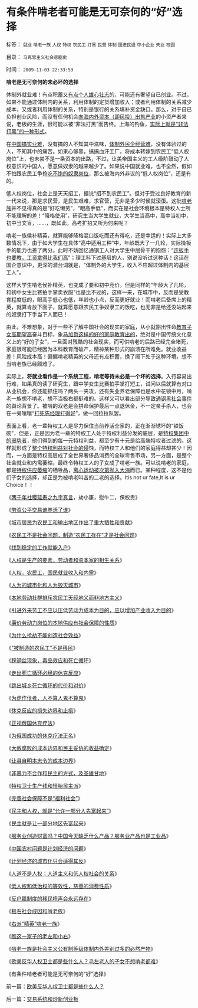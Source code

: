 # 有条件啃老者可能是无可奈何的“好”选择

标签： `就业` `啃老一族` `人权` `特权` `农民工` `打黑` `民营` `体制` `国进民退` `中小企业` `失业` `校园` 

目录： `马克思主义社会悲剧史`

时间： `2009-11-03 22:33:53`

**啃老是无可奈何的未必坏的选择**

体制外就业难！有点积蓄又[有点个人雄心壮志](../../../2009/8/29/过高的期望造就了唯心，左倾，和乌托邦.md)的，可能还有奢望自已创业。不过，如果不能通过体制内的关系，利用体制的定货增加收入；或者利用体制的关系减少成本，又或者利用体制的关系，特别是银行的关系填补资金缺口。那么，对于自已负担创业风险，而没有任何机会[向海内外资本（即风投）出售产业](../../../2009/8/7/民间资本赚钱合法方式基本就是炒作资产升值.md)的小资产者来说，老板的生涯，很可能以被“非法打黑”而告终。上海的钓鱼，[实际上就是“非法打黑”的一种形式](../../../2009/9/17/老百姓，巨款，仇富，弱肉强食，垄断和黑社会.md)。

在[中国搞实业难](../../../2008/5/4/实业难！中国市场其实非常小!.md)，没有搞的人不知其中滋味，[体制外民企经营难](../../../2009/8/7/生意难做，打肿脸充胖子的民营企业家.md)，没有体验过的人，不知其中的痛苦。如果心够黑，搞搞血汗工厂，将成本转嫁到农民工“低人权岗位”上，也未尝不是一条资本的出路，不过，让美帝国主义的工人级阶鼓动了人权意识的中国人，愿意做奴隶的越来越少了。如果说中国就业难，也不全然，假如不怕跟农民工争抢[吃不饱的奴隶岗位](../../../2008/7/25/请不要把奴隶岗位当成就业.md)，那么被海内外非议的“低人权岗位”，还是有的。

低人权岗位，社会上是天天招工，据说“招不到农民工”。但对于受过良好教育的新一代来说，那是求民营，是民生艰难，求官营，无非是多少时侯就滚蛋。这批[啃老族](../../../2009/11/1/右派“精英”啃老一族.md)并不见得真的是“好吃懒劳”，“眼高手低”，而实在是社会环境根本是特权人士所不能理解的差！“降格使用”，研究生当大学生就业，大学生当高中，高中当初中，初中当文盲，……，既如此，高考扩招又所为何来呢？

啃老一族侯补精英，就算能够降格混口饭吃而还有得吃，还是幸运的！实际上大多数情况下，由于如大学生在具体“高中适用工种”中，年龄既大了一几轮，实际操板手的能力也差了两分。此时不妨回忆通钢工人对大学生中层骨干的抱怨：“[连扳手也要教，工资拿得比我们高](http://darthvad.blog.sohu.com/129363831.html)”；理工科下过基层的人，别说没听过这种话！这话在国企意识中，更深的潜台词就是，“体制外的大学生，收入不应超过体制内的基层工人”。

这样大学生啃老侯补精英，也变成了要和初中竞价。但是同样的“年龄大了几轮，和初中女生比赛拍手掌卖衣服”也是比不过的，这样一来，在城市中，反而是受教育程度低的，眼高手低心也低，年龄也小点，反而更好就业！而啃老后备席上的精英，就算肯放下面子，就算愿意跟农民工争奴隶工的饭吃，也无非是给还没站起来的奴隶打下手当下人而已！

由此，不难想象，对于一些不了解中国社会的现实的家庭，从小就豁出性命[教育子女高期望高](http://blog.sina.com.cn/s/blog_5563a64d0100f6wx.html)奋斗目标，象[马加爵这样的好的家庭教育出的](../../../2009/10/7/病态的期望，病态的信仰.md)，绝对是中国传统文化意义上的“好的子女”，一旦面对残酷的社会现实，而可供啃老的后路已经完全堵死，家庭很可能已经因为本科教育而破产，精神某种形式的崩溃在所难免。就业收益差！风险成本高！偏偏啃老精英的父母还有点积蓄，换了阁下处于这种环境，想不当啃老族已经颇难了。

实际上，**将就业看作是一个系统工程，啃老等待未必是一个坏的选择**。入行容易出行难，如果真的读了研究生，跟中学女生比赛拍手掌打短工，试问以后就算有对口从业机会，你还能抓住吗？两头一夹攻，还有失业养老保障也是水中花镜中月，啃老一族想不啃老，想不当极右都挺难的。这样又可以看出部分导致[通钢黑社会事件](http://blog.163.com/darthvad/blog/static/53399470200971005657759/)的舆论背景了。被啃的双老是会拼命保护最后一点退休金，不一定亲手杀人，也会在一旁嚷嚷“[打死陈经理打得好](http://darthvad.blog.sohu.com/130083897.html)”，做一回拉拉队罢。

表面上看，老一辈特权工人是尽力保住当前养活全家的，正在渐渐锈坏的“铁饭碗”，但是，正是因为老一辈的特权工人处于特权利益分发的底层，是[特权集团中的弱势者](../../../2009/7/31/弱势人群和人权弱势人群之人人平等.md)，他们得到的每一元特权利益，都至少有十元是给高端特权者过滤的。这样就形成了[整个特权利益对社会的侵](../../../2009/8/8/国民福利缺失是因为国企是社会的负资产.md)蚀，而特权工人和他们的家庭得益却甚少！因而，一方面是特权高层成了全世界奢侈品消费的全球零售市场，另一方面，是整个社会就业和内需萎缩，最终令特权工人的子女成了啃老一族。可以说啃老的家庭，都是[特权供应萎缩](../../../2009/7/31/特权的经济学含义及利益演绎.md)的牺牲品，[离心运动被次第抛入大海](../../../2009/6/10/内需萎缩！把供应过剩的人力资源倒入大海.md)而已。某种程度，这不是他们子女的选择，却正是为被啃老叫苦的二老的选择。Itis not ur fate,It is ur Choice！！

《[两千年社稷延寿之九字真言](../../../2009/10/13/两千年社稷延寿之九字真言.md)，劫小康，慰牛二，保权贵》

《[劳资公平交易谁养活了谁](../../../2009/10/14/劳资公平交易谁养活了谁.md)》

《[城市居民为农民工和输出地区作出了重大牺牲和贡献](../../../2009/10/15/城市居民为农民工和输出地区作出了重大牺牲和贡献.md)》

《[农民工不是社会问题，制造“农民工存在”才是社会问题](../../../2009/10/15/制造“农民工存在”才是社会问题.md)》

《[找到稳定的工作就能入户](../../../2009/10/15/“找到稳定的工作就能入户”.md)》

《[人权是生产的要素，劳动者和资本家的相生关系](../../../2009/10/15/人权是生产的要素，劳动者和资本家的相生关系.md)》

《[人权，农民工，国民就业收入和内需](../../../2009/10/16/向农民工倾斜了吗？国民就业收入和内需却少了.md)》

《[人为的城市化和人为毁灭城市](../../../2009/10/16/人为的城市化和人为毁灭工商业城市.md)》

《[本地劳动社群排斥农民工天经地义而非地方主义](../../../2009/10/18/本地劳动社群排斥农民工是正当的权益诉求.md)》

《[引进外来劳工不应以压低劳动力成本为目的，应以增加产业收入为目的](http://blog.sina.com.cn/s/blog_5563a64d0100fc62.html)》

《[廉价劳动力岗位的本地供应有社会保障的性质](../../../2009/10/19/廉价劳动力岗位的本地供应有社会保障的性质.md)》

《[为什么抢劫不能创造社会效益](../../../2009/10/19/为什么抢劫不能创造社会效益.md)》

《["被制造的农民工"不是移民](../../../2009/10/20/被制造的农民工不是移民.md)》

《[踩钢丝现象，毒品效应和死亡循环](../../../2009/10/20/踩钢丝现象，毒品效应和死亡循环.md)》

《[走出死亡循环必经的休克反应](../../../2009/10/21/走出死亡循环必经的休克反应.md)》

《[跳出城乡死亡循环的代价和对价](../../../2009/10/23/跳出城乡死亡循环的代价和对价.md)》

《[为虎作伥者，人不算人鬼不算鬼](../../../2009/10/21/人，鬼.md)》

《[休克反应的损失边界和止损](../../../2009/10/22/休克反应的损失边界和止损.md)》

《[正视俄国休克疗法](../../../2008/12/23/私有化，关闭亏损国企，强化社会保障.md)》

《[为俄国成功的休克疗法正名](../../../2008/12/18/俄罗斯休克疗法可能被妖魔化了.md)》

《[大赦腐败的成本边界和民主妥协的收益确定](../../../2009/10/22/大赦腐败的成本边界和民主妥协的收益确定.md)》

《[让县自明本志令的成本边界](../../../2009/10/24/《让县自明本志令》边界成本和死亡循环.md)》

《[非暴力不合作和民主的方式，及圣雄甘地](../../../2009/10/24/暴力的社会价值和非暴力的不合作，及圣雄甘地.md)》

《[特权卫士生产线和怪胎民主派](../../../2009/10/25/特权卫士生产线和怪胎民主派.md)》

《[完善社会保障不是“福利社会”](../../../2009/10/25/完善社会保障不是“福利社会”.md)》

《[民主和人权，就是“允许一部分人先富起来”](../../../2009/10/26/民主和人权，就是“允许一部分人先富起来”.md)》

《[民主就是让一部分地区先富起来](../../../2009/10/26/允许一些地区先富起来.md)》

《[服务业创造财富吗？中国今天缺乏什么产品？服务业产品也是工业品](../../../2009/10/26/服务业创造财富吗？中国今天缺乏什么产品？.md)》

《[中国农村问题是计划经济的问题](../../../2009/10/27/中国农村问题是计划经济的问题.md)》

《[计划经济的城市化只会适得其反](../../../2009/10/28/计划经济的城市化只会适得其反.md)》

《[人道不是人权；人道主义和低人权社会的关系](../../../2009/10/29/人道不是人权；人道主义和低人权社会的关系.md)》

《[低人权和低治权的等效性，慈善的消费性质](../../../2009/10/29/低人权和低治权的等效性，慈善的消费性质.md)》

《[反户籍制度的移民呼声会永远存在](../../../2009/10/30/全国被剥离的国民福利集中在几个城市分发好吗？.md)》

《[极右社会成因和啃老族](../../../2009/11/1/极右社会成因和啃老族.md)》

《[右派“精英”啃老一族](../../../2009/11/1/右派“精英”啃老一族.md)》

《[瞧这一家子的老左和小右](../../../2009/11/2/瞧这一家子里的老左和小右.md)》

《[啃老一族是社会主义公有制等级体制内外差别过多的必然产物](../../../2009/11/2/啃老一族是公有制政策的结果.md)》

《[欧美反华人权卫士都是些什么人？毛左老人的子女不想啃老都难](../../../2009/11/3/欧美反华人权卫士都是些什么人？.md)》

《有条件啃老者可能是无可奈何的“好”选择》



前一篇：[欧美反华人权卫士都是些什么人？](../../../2009/11/3/欧美反华人权卫士都是些什么人？.md)

后一篇：[交易系统和炒新创业板](../../../2009/11/4/交易系统和炒新创业板.md)